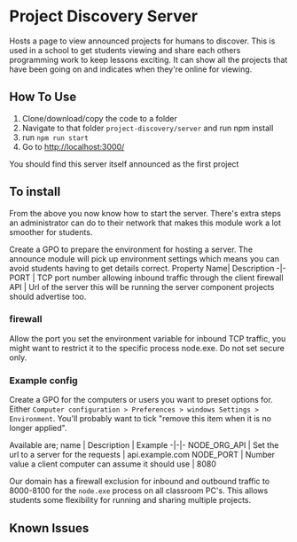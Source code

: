 # Project Discovery Server

Hosts a page to view announced projects for humans to discover.
This is used in a school to get students viewing and share each others programming work to keep lessons exciting. It can show all the projects that have been going on and indicates when they're online for viewing.

## How To Use

1. Clone/download/copy the code to a folder
1. Navigate to that folder `project-discovery/server` and run npm install
1. run `npm run start`
1. Go to [http://localhost:3000/](http://localhost:3000/)

You should find this server itself announced as the first project

## To install
From the above you now know how to start the server. There's extra steps an administrator can do to their network that makes this module work a lot smoother for students.

Create a GPO to prepare the environment for hosting a server. The announce module will pick up environment settings which means you can avoid students having to get details correct.
Property Name| Description
-|-
PORT | TCP port number allowing inbound traffic through the client firewall
API | Url of the server this will be running the server component projects should advertise too.

### firewall
Allow the port you set the environment variable for inbound TCP traffic, you might want to restrict it to the specific process node.exe. Do not set secure only.

### Example config
Create a GPO for the computers or users you want to preset options for. Either `Computer configuration > Preferences > windows Settings > Environment`. You'll probably want to tick "remove this item when it is no longer applied".

Available are;
name | Description | Example
-|-|-
NODE_ORG_API | Set the url to a server for the requests | api.example.com
NODE_PORT | Number value a client computer can assume it should use | 8080

Our domain has a firewall exclusion for inbound and outbound traffic to 8000-8100 for the `node.exe` process on all classroom PC's. This allows students some flexibility for running and sharing multiple projects.

## Known Issues
